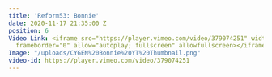 ```yaml
---
title: 'Reform53: Bonnie'
date: 2020-11-17 21:35:00 Z
position: 6
Video Link: <iframe src="https://player.vimeo.com/video/379074251" width="640" height="360"
  frameborder="0" allow="autoplay; fullscreen" allowfullscreen></iframe>
Image: "/uploads/CYGEN%20Bonnie%20YT%20Thumbnail.png"
video-id: https://player.vimeo.com/video/379074251
---
```


